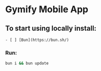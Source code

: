 # Gymify Mobile App

## To start using locally install: 
    - [ ] [Bun](https://bun.sh/)
### Run:
```bash
bun i && bun update
``` 
